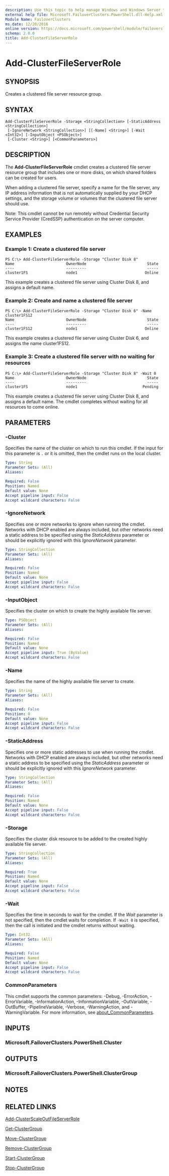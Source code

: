 ```yaml
---
description: Use this topic to help manage Windows and Windows Server technologies with Windows PowerShell.
external help file: Microsoft.FailoverClusters.PowerShell.dll-Help.xml
Module Name: FailoverClusters
ms.date: 12/20/2016
online version: https://docs.microsoft.com/powershell/module/failoverclusters/add-clusterfileserverrole?view=windowsserver2016-ps&wt.mc_id=ps-gethelp
schema: 2.0.0
title: Add-ClusterFileServerRole
---
```


# Add-ClusterFileServerRole

## SYNOPSIS
Creates a clustered file server resource group.

## SYNTAX

```
Add-ClusterFileServerRole -Storage <StringCollection> [-StaticAddress <StringCollection>]
 [-IgnoreNetwork <StringCollection>] [[-Name] <String>] [-Wait <Int32>] [-InputObject <PSObject>]
 [-Cluster <String>] [<CommonParameters>]
```

## DESCRIPTION
The **Add-ClusterFileServerRole** cmdlet creates a clustered file server resource group that includes one or more disks, on which shared folders can be created for users.

When adding a clustered file server, specify a name for the file server, any IP address information that is not automatically supplied by your DHCP settings, and the storage volume or volumes that the clustered file server should use.

Note: This cmdlet cannot be run remotely without Credential Security Service Provider (CredSSP) authentication on the server computer.

## EXAMPLES

### Example 1: Create a clustered file server
```
PS C:\> Add-ClusterFileServerRole -Storage "Cluster Disk 8"
Name                       OwnerNode                           State 
----                       ---------                           ----- 
cluster1FS                 node1                              Online
```

This example creates a clustered file server using Cluster Disk 8, and assigns a default name.

### Example 2: Create and name a clustered file server
```
PS C:\> Add-ClusterFileServerRole -Storage "Cluster Disk 6" -Name cluster1FS12
Name                       OwnerNode                           State 
----                       ---------                           ----- 
cluster1FS12               node1                              Online
```

This example creates a clustered file server using Cluster Disk 6, and assigns the name cluster1FS12.

### Example 3: Create a clustered file server with no waiting for resources
```
PS C:\> Add-ClusterFileServerRole -Storage "Cluster Disk 8" -Wait 0
Name                       OwnerNode                           State 
----                       ---------                           ----- 
cluster1FS                 node1                             Pending
```

This example creates a clustered file server using Cluster Disk 8, and assigns a default name.
The cmdlet completes without waiting for all resources to come online.

## PARAMETERS

### -Cluster
Specifies the name of the cluster on which to run this cmdlet.
If the input for this parameter is `.` or it is omitted, then the cmdlet runs on the local cluster.

```yaml
Type: String
Parameter Sets: (All)
Aliases: 

Required: False
Position: Named
Default value: None
Accept pipeline input: False
Accept wildcard characters: False
```

### -IgnoreNetwork
Specifies one or more networks to ignore when running the cmdlet.
Networks with DHCP enabled are always included, but other networks need a static address to be specified using the *StaticAddress* parameter or should be explicitly ignored with this *IgnoreNetwork* parameter.

```yaml
Type: StringCollection
Parameter Sets: (All)
Aliases: 

Required: False
Position: Named
Default value: None
Accept pipeline input: False
Accept wildcard characters: False
```

### -InputObject
Specifies the cluster on which to create the highly available file server.

```yaml
Type: PSObject
Parameter Sets: (All)
Aliases: 

Required: False
Position: Named
Default value: None
Accept pipeline input: True (ByValue)
Accept wildcard characters: False
```

### -Name
Specifies the name of the highly available file server to create.

```yaml
Type: String
Parameter Sets: (All)
Aliases: 

Required: False
Position: 0
Default value: None
Accept pipeline input: False
Accept wildcard characters: False
```

### -StaticAddress
Specifies one or more static addresses to use when running the cmdlet.
Networks with DHCP enabled are always included, but other networks need a static address to be specified using the *StaticAddress* parameter or should be explicitly ignored with this *IgnoreNetwork* parameter.

```yaml
Type: StringCollection
Parameter Sets: (All)
Aliases: 

Required: False
Position: Named
Default value: None
Accept pipeline input: False
Accept wildcard characters: False
```

### -Storage
Specifies the cluster disk resource to be added to the created highly available file server.

```yaml
Type: StringCollection
Parameter Sets: (All)
Aliases: 

Required: True
Position: Named
Default value: None
Accept pipeline input: False
Accept wildcard characters: False
```

### -Wait
Specifies the time in seconds to wait for the cmdlet.
If the *Wait* parameter is not specified, then the cmdlet waits for completion.
If `-Wait 0` is specified, then the call is initiated and the cmdlet returns without waiting.

```yaml
Type: Int32
Parameter Sets: (All)
Aliases: 

Required: False
Position: Named
Default value: None
Accept pipeline input: False
Accept wildcard characters: False
```

### CommonParameters
This cmdlet supports the common parameters: -Debug, -ErrorAction, -ErrorVariable, -InformationAction, -InformationVariable, -OutVariable, -OutBuffer, -PipelineVariable, -Verbose, -WarningAction, and -WarningVariable. For more information, see [about_CommonParameters](https://go.microsoft.com/fwlink/?LinkID=113216).

## INPUTS

### Microsoft.FailoverClusters.PowerShell.Cluster

## OUTPUTS

### Microsoft.FailoverClusters.PowerShell.ClusterGroup

## NOTES

## RELATED LINKS

[Add-ClusterScaleOutFileServerRole](./Add-ClusterScaleOutFileServerRole.md)

[Get-ClusterGroup](./Get-ClusterGroup.md)

[Move-ClusterGroup](./Move-ClusterGroup.md)

[Remove-ClusterGroup](./Remove-ClusterGroup.md)

[Start-ClusterGroup](./Start-ClusterGroup.md)

[Stop-ClusterGroup](./Stop-ClusterGroup.md)

